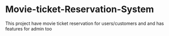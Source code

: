 # Movie-ticket-Reservation-System
This project have movie ticket reservation for users/customers and and has features for admin too
